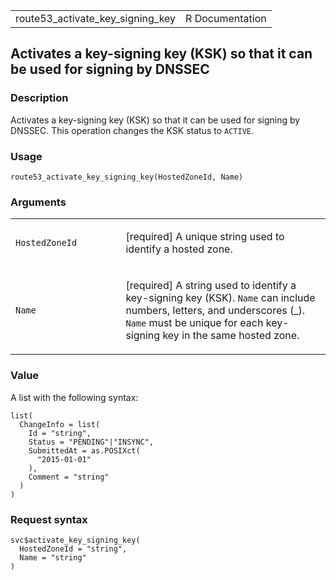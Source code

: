 <table style="width: 100%;">
<tbody>
<tr class="odd">
<td>route53_activate_key_signing_key</td>
<td style="text-align: right;">R Documentation</td>
</tr>
</tbody>
</table>

## Activates a key-signing key (KSK) so that it can be used for signing by DNSSEC

### Description

Activates a key-signing key (KSK) so that it can be used for signing by
DNSSEC. This operation changes the KSK status to `ACTIVE`.

### Usage

    route53_activate_key_signing_key(HostedZoneId, Name)

### Arguments

<table>
<colgroup>
<col style="width: 35%" />
<col style="width: 65%" />
</colgroup>
<tbody>
<tr class="odd">
<td><code
id="route53_activate_key_signing_key_:_HostedZoneId">HostedZoneId</code></td>
<td><p>[required] A unique string used to identify a hosted
zone.</p></td>
</tr>
<tr class="even">
<td><code id="route53_activate_key_signing_key_:_Name">Name</code></td>
<td><p>[required] A string used to identify a key-signing key (KSK).
<code>Name</code> can include numbers, letters, and underscores (_).
<code>Name</code> must be unique for each key-signing key in the same
hosted zone.</p></td>
</tr>
</tbody>
</table>

### Value

A list with the following syntax:

    list(
      ChangeInfo = list(
        Id = "string",
        Status = "PENDING"|"INSYNC",
        SubmittedAt = as.POSIXct(
          "2015-01-01"
        ),
        Comment = "string"
      )
    )

### Request syntax

    svc$activate_key_signing_key(
      HostedZoneId = "string",
      Name = "string"
    )
